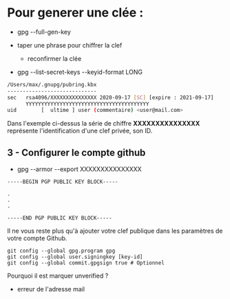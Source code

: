# Pour generer une clée : 
- gpg --full-gen-key
- taper une phrase pour chiffrer la clef
    - reconfirmer la clée

- gpg --list-secret-keys --keyid-format LONG

```sh
/Users/max/.gnupg/pubring.kbx
-----------------------------
sec   rsa4096/XXXXXXXXXXXXXXX 2020-09-17 [SC] [expire : 2021-09-17]
      YYYYYYYYYYYYYYYYYYYYYYYYYYYYYYYYYYYYYYYY
uid        [  ultime ] user (commentaire) <user@mail.com>

```
Dans l'exemple ci-dessus la série de chiffre **XXXXXXXXXXXXXXX** représente l'identification d'une clef privée, son ID.

## 3 - Configurer le compte github

- gpg --armor --export XXXXXXXXXXXXXXX

```
-----BEGIN PGP PUBLIC KEY BLOCK-----

.
.
.

-----END PGP PUBLIC KEY BLOCK-----
```

Il ne vous reste plus qu'à ajouter votre clef publique dans les paramètres de votre compte Github.

```
git config --global gpg.program gpg
git config --global user.signingkey [key-id]
git config --global commit.gpgsign true # Optionnel
```

Pourquoi il est marquer unverified ?

- erreur de l'adresse mail